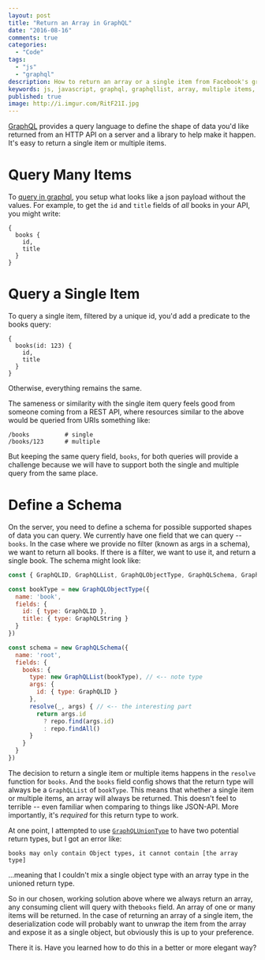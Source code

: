 ```yaml
---
layout: post
title: "Return an Array in GraphQL"
date: "2016-08-16"
comments: true
categories:
  - "Code"
tags:
  - "js"
  - "graphql"
description: How to return an array or a single item from Facebook's graphql
keywords: js, javascript, graphql, graphqllist, array, multiple items, return array, return multiple
published: true
image: http://i.imgur.com/RitF21I.jpg
---
```


[GraphQL](http://graphql.org/) provides a query language to define the shape of data you'd like returned from an HTTP API on a server and a library to help make it happen.  It's easy to return a single item or multiple items.

<!--more-->

# Query Many Items

To [query in graphql](http://graphql.org/docs/queries/), you setup what looks like a json payload without the values.  For example, to get the `id` and `title` fields of *all* books in your API, you might write:

```
{
  books {
    id,
    title
  }
}
```

# Query a Single Item

To query a single item, filtered by a unique id, you'd add a predicate to the books query:

```
{
  books(id: 123) {
    id,
    title
  }
}
```

Otherwise, everything remains the same.

The sameness or similarity with the single item query feels good from someone coming from a REST API, where resources similar to the above would be queried from URIs something like:

```
/books          # single
/books/123      # multiple
```

But keeping the same query field, `books`, for both queries will provide a challenge because we will have to support both the single and multiple query from the same place.

# Define a Schema

On the server, you need to define a schema for possible supported shapes of data you can query.  We currently have one field that we can query -- `books`.  In the case where we provide no filter (known as args in a schema), we want to return all books.  If there is a filter, we want to use it, and return a single book.  The schema might look like:

```js
const { GraphQLID, GraphQLList, GraphQLObjectType, GraphQLSchema, GraphQLString } = require('graphql')

const bookType = new GraphQLObjectType({
  name: 'book',
  fields: {
    id: { type: GraphQLID },
    title: { type: GraphQLString }
  }
})

const schema = new GraphQLSchema({
  name: 'root',
  fields: {
    books: {
      type: new GraphQLList(bookType), // <-- note type
      args: {
        id: { type: GraphQLID }
      },
      resolve(_, args) { // <-- the interesting part
        return args.id
          ? repo.find(args.id)
          : repo.findAll()
      }
    }
  } 
})
```

The decision to return a single item or multiple items happens in the `resolve` function for `books`.  And the `books` field config shows that the return type will always be a `GraphQLList` of `bookType`.  This means that whether a single item or multiple items, an array will always be returned.  This doesn't feel to terrible -- even familiar when comparing to things like JSON-API.  More importantly, it's _required_ for this return type to work.  

At one point, I attempted to use [`GraphQLUnionType`](http://graphql.org/docs/api-reference-type-system/#graphqluniontype) to have two potential return types, but I got an error like:

```
books may only contain Object types, it cannot contain [the array type]
```

...meaning that I couldn't mix a single object type with an array type in the unioned return type.

So in our chosen, working solution above where we always return an array, any consuming client will query with the`books` field.  An array of one or many items will be returned.  In the case of returning an array of a single item, the deserialization code will probably want to unwrap the item from the array and expose it as a single object, but obviously this is up to your preference.

There it is.  Have you learned how to do this in a better or more elegant way?   

